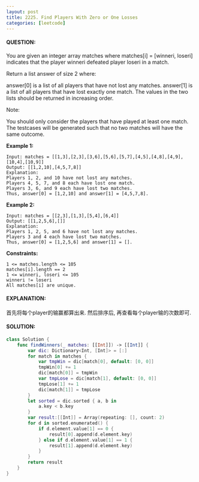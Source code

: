 ```yaml
---
layout: post
title: 2225. Find Players With Zero or One Losses
categories: [leetcode]
---
```

#### QUESTION:
You are given an integer array matches where matches[i] = [winneri, loseri] indicates that the player winneri defeated player loseri in a match.

Return a list answer of size 2 where:

answer[0] is a list of all players that have not lost any matches.
answer[1] is a list of all players that have lost exactly one match.
The values in the two lists should be returned in increasing order.

Note:

You should only consider the players that have played at least one match.
The testcases will be generated such that no two matches will have the same outcome.
 

__Example 1:__
```
Input: matches = [[1,3],[2,3],[3,6],[5,6],[5,7],[4,5],[4,8],[4,9],[10,4],[10,9]]
Output: [[1,2,10],[4,5,7,8]]
Explanation:
Players 1, 2, and 10 have not lost any matches.
Players 4, 5, 7, and 8 each have lost one match.
Players 3, 6, and 9 each have lost two matches.
Thus, answer[0] = [1,2,10] and answer[1] = [4,5,7,8].
```
__Example 2:__
```
Input: matches = [[2,3],[1,3],[5,4],[6,4]]
Output: [[1,2,5,6],[]]
Explanation:
Players 1, 2, 5, and 6 have not lost any matches.
Players 3 and 4 each have lost two matches.
Thus, answer[0] = [1,2,5,6] and answer[1] = [].
```
 

__Constraints:__
```
1 <= matches.length <= 105
matches[i].length == 2
1 <= winneri, loseri <= 105
winneri != loseri
All matches[i] are unique.
```
#### EXPLANATION:

首先将每个player的输赢都算出来. 然后排序后, 再查看每个player输的次数即可.

#### SOLUTION:
```swift
class Solution {
    func findWinners(_ matches: [[Int]]) -> [[Int]] {
        var dic: Dictionary<Int, [Int]> = [:]
        for match in matches {
            var tmpWin = dic[match[0], default: [0, 0]]
            tmpWin[0] += 1
            dic[match[0]] = tmpWin
            var tmpLose = dic[match[1], default: [0, 0]]
            tmpLose[1] += 1
            dic[match[1]] = tmpLose
        }
        let sorted = dic.sorted { a, b in
            a.key < b.key
        }
        var result:[[Int]] = Array(repeating: [], count: 2)
        for d in sorted.enumerated() {
            if d.element.value[1] == 0 {
                result[0].append(d.element.key)
            } else if d.element.value[1] == 1 {
                result[1].append(d.element.key)
            }
        }
        return result
    }
}
```
